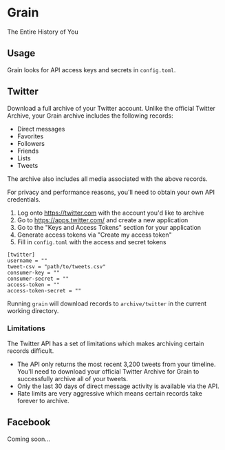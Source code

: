 # Grain

The Entire History of You

## Usage

Grain looks for API access keys and secrets in `config.toml`. 

## Twitter

Download a full archive of your Twitter account. Unlike the official Twitter
Archive, your Grain archive includes the following records:

- Direct messages
- Favorites
- Followers
- Friends
- Lists
- Tweets

The archive also includes all media associated with the above records.

For privacy and performance reasons, you'll need to obtain your own API
credentials.

1. Log onto https://twitter.com with the account you'd like to archive
2. Go to https://apps.twitter.com/ and create a new application
3. Go to the "Keys and Access Tokens" section for your application
4. Generate access tokens via "Create my access token"
5. Fill in `config.toml` with the access and secret tokens

```
[twitter]
username = ""
tweet-csv = "path/to/tweets.csv"
consumer-key = ""
consumer-secret = ""
access-token = ""
access-token-secret = ""
```

Running `grain` will download records to `archive/twitter` in the current
working directory.

### Limitations

The Twitter API has a set of limitations which makes archiving certain records
difficult.

- The API only returns the most recent 3,200 tweets from your timeline. You'll
  need to download your official Twitter Archive for Grain to successfully
archive all of your tweets.
- Only the last 30 days of direct message activity is available via the API.
- Rate limits are very aggressive which means certain records take forever to
  archive.

## Facebook

Coming soon…

